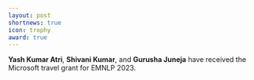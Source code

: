 ```yaml
---
layout: post
shortnews: true
icon: trophy
award: true
---
```



<b>Yash Kumar Atri</b>, <b>Shivani Kumar</b>, and <b>Gurusha Juneja</b> have received the Microsoft travel grant for EMNLP 2023. 